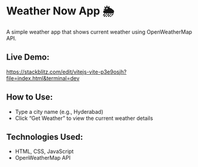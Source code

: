 # Weather Now App 🌦️

A simple weather app that shows current weather using OpenWeatherMap API.

## Live Demo:
https://stackblitz.com/edit/vitejs-vite-p3e9osjh?file=index.html&terminal=dev
## How to Use:
- Type a city name (e.g., Hyderabad)
- Click “Get Weather” to view the current weather details

## Technologies Used:
- HTML, CSS, JavaScript
- OpenWeatherMap API
